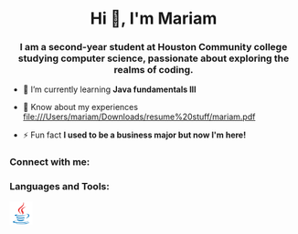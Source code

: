 <h1 align="center">Hi 👋, I'm Mariam</h1>
<h3 align="center">I am a second-year student at Houston Community college studying computer science, passionate about exploring the realms of coding.</h3>

- 🌱 I’m currently learning **Java fundamentals III**

- 📄 Know about my experiences [file:///Users/mariam/Downloads/resume%20stuff/mariam.pdf](file:///Users/mariam/Downloads/resume%20stuff/mariam.pdf)

- ⚡ Fun fact **I used to be a business major but now I'm here!**

<h3 align="left">Connect with me:</h3>
<p align="left">
</p>

<h3 align="left">Languages and Tools:</h3>
<p align="left"> <a href="https://www.java.com" target="_blank" rel="noreferrer"> <img src="https://raw.githubusercontent.com/devicons/devicon/master/icons/java/java-original.svg" alt="java" width="40" height="40"/> </a> </p>

